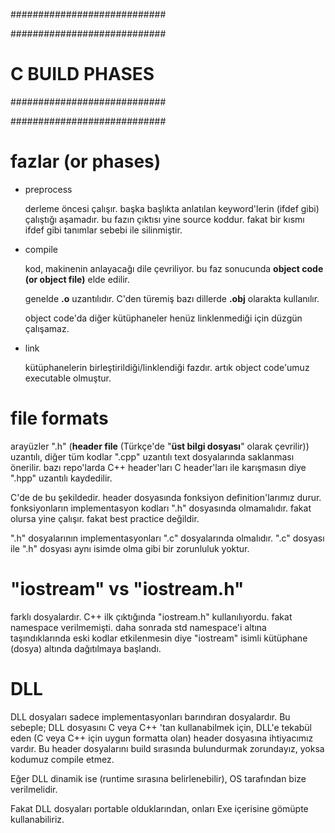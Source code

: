 ############################

############################
# C BUILD PHASES
############################

############################

# fazlar (or phases)
- preprocess

  derleme öncesi çalışır. başka başlıkta anlatılan keyword'lerin (ifdef gibi) çalıştığı aşamadır. bu fazın çıktısı yine source koddur. fakat bir kısmı ifdef gibi tanımlar sebebi ile silinmiştir.

- compile

  kod, makinenin anlayacağı dile çevriliyor. bu faz sonucunda __object code (or object file)__ elde edilir.

  genelde __.o__ uzantılıdır. C'den türemiş bazı dillerde __.obj__ olarakta kullanılır.

  object code'da diğer kütüphaneler henüz linklenmediği için düzgün çalışamaz.

- link

  kütüphanelerin birleştirildiği/linklendiği fazdır. artık object code'umuz executable olmuştur.

# file formats
arayüzler ".h" (__header file__ (Türkçe'de "__üst bilgi dosyası__" olarak çevrilir)) uzantılı, diğer tüm kodlar ".cpp" uzantılı text dosyalarında saklanması önerilir. bazı repo'larda C++ header'ları C header'ları ile karışmasın diye ".hpp" uzantılı kaydedilir.

C'de de bu şekildedir. header dosyasında fonksiyon definition'larımız durur. fonksiyonların implementasyon kodları ".h" dosyasında olmamalıdır. fakat olursa yine çalışır. fakat best practice değildir.

".h" dosyalarının implementasyonları ".c" dosyalarında olmalıdır. ".c" dosyası ile ".h" dosyası aynı isimde olma gibi bir zorunluluk yoktur.

# "iostream" vs "iostream.h"
farklı dosyalardır. C++ ilk çıktığında "iostream.h" kullanılıyordu. fakat namespace verilmemişti. daha sonrada std namespace'i altına taşındıklarında eski kodlar etkilenmesin diye "iostream" isimli kütüphane (dosya) altında dağıtılmaya başlandı.

# DLL
DLL dosyaları sadece implementasyonları barındıran dosyalardır. Bu sebeple; DLL dosyasını C veya C++ 'tan kullanabilmek için, DLL'e tekabül eden (C veya C++ için uygun formatta olan) header dosyasına ihtiyacımız vardır. Bu header dosyalarını build sırasında bulundurmak zorundayız, yoksa kodumuz compile etmez. 

Eğer DLL dinamik ise (runtime sırasına belirlenebilir), OS tarafından bize verilmelidir.

Fakat DLL dosyaları portable olduklarından, onları Exe içerisine gömüpte kullanabiliriz.
